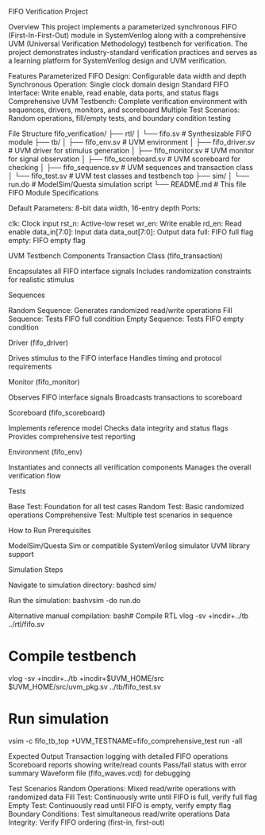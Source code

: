 FIFO Verification Project

Overview
This project implements a parameterized synchronous FIFO (First-In-First-Out) module in SystemVerilog along with a comprehensive UVM (Universal Verification Methodology) testbench for verification. The project demonstrates industry-standard verification practices and serves as a learning platform for SystemVerilog design and UVM verification.

Features
Parameterized FIFO Design: Configurable data width and depth
Synchronous Operation: Single clock domain design
Standard FIFO Interface: Write enable, read enable, data ports, and status flags
Comprehensive UVM Testbench: Complete verification environment with sequences, drivers, monitors, and scoreboard
Multiple Test Scenarios: Random operations, fill/empty tests, and boundary condition testing

File Structure
fifo_verification/
├── rtl/
│   └── fifo.sv                 # Synthesizable FIFO module
├── tb/
│   ├── fifo_env.sv            # UVM environment
│   ├── fifo_driver.sv         # UVM driver for stimulus generation
│   ├── fifo_monitor.sv        # UVM monitor for signal observation
│   ├── fifo_scoreboard.sv     # UVM scoreboard for checking
│   ├── fifo_sequence.sv       # UVM sequences and transaction class
│   └── fifo_test.sv           # UVM test classes and testbench top
├── sim/
│   └── run.do                 # ModelSim/Questa simulation script
└── README.md                  # This file
FIFO Module Specifications

Default Parameters: 8-bit data width, 16-entry depth
Ports:

clk: Clock input
rst_n: Active-low reset
wr_en: Write enable
rd_en: Read enable
data_in[7:0]: Input data
data_out[7:0]: Output data
full: FIFO full flag
empty: FIFO empty flag



UVM Testbench Components
Transaction Class (fifo_transaction)

Encapsulates all FIFO interface signals
Includes randomization constraints for realistic stimulus

Sequences

Random Sequence: Generates randomized read/write operations
Fill Sequence: Tests FIFO full condition
Empty Sequence: Tests FIFO empty condition

Driver (fifo_driver)

Drives stimulus to the FIFO interface
Handles timing and protocol requirements

Monitor (fifo_monitor)

Observes FIFO interface signals
Broadcasts transactions to scoreboard

Scoreboard (fifo_scoreboard)

Implements reference model
Checks data integrity and status flags
Provides comprehensive test reporting

Environment (fifo_env)

Instantiates and connects all verification components
Manages the overall verification flow

Tests

Base Test: Foundation for all test cases
Random Test: Basic randomized operations
Comprehensive Test: Multiple test scenarios in sequence

How to Run
Prerequisites

ModelSim/Questa Sim or compatible SystemVerilog simulator
UVM library support

Simulation Steps

Navigate to simulation directory:
bashcd sim/

Run the simulation:
bashvsim -do run.do

Alternative manual compilation:
bash# Compile RTL
vlog -sv +incdir+../tb ../rtl/fifo.sv

# Compile testbench
vlog -sv +incdir+../tb +incdir+$UVM_HOME/src $UVM_HOME/src/uvm_pkg.sv ../tb/fifo_test.sv

# Run simulation
vsim -c fifo_tb_top +UVM_TESTNAME=fifo_comprehensive_test
run -all


Expected Output
Transaction logging with detailed FIFO operations
Scoreboard reports showing write/read counts
Pass/fail status with error summary
Waveform file (fifo_waves.vcd) for debugging

Test Scenarios
Random Operations: Mixed read/write operations with randomized data
Fill Test: Continuously write until FIFO is full, verify full flag
Empty Test: Continuously read until FIFO is empty, verify empty flag
Boundary Conditions: Test simultaneous read/write operations
Data Integrity: Verify FIFO ordering (first-in, first-out)
